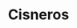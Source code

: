 ---
title: Cisneros
mainImage: cisneros.jpg
images: [ { name: 'Cisneros', picture: 'cisneros.jpg' },{ name: 'Cisneros City', picture: 'cisneros-city.jpg' } ]
---
